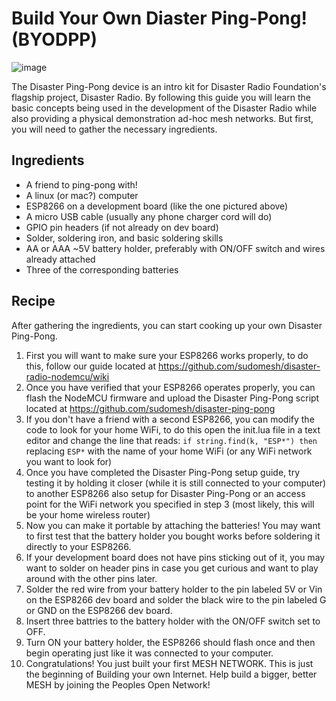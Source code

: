 # Build Your Own Diaster Ping-Pong! (BYODPP)

![image](https://github.com/sudomesh/disaster-ping-pong/raw/master/devboard.jpeg "ESP8266 dev board")

The Disaster Ping-Pong device is an intro kit for Disaster Radio Foundation's flagship project, Disaster Radio. 
By following this guide you will learn the basic concepts being used in the development of the Disaster Radio while also providing a physical demonstration ad-hoc mesh networks. 
But first, you will need to gather the necessary ingredients.

## Ingredients

* A friend to ping-pong with!
* A linux (or mac?) computer
* ESP8266 on a development board (like the one pictured above)
* A micro USB cable (usually any phone charger cord will do)
* GPIO pin headers (if not already on dev board)
* Solder, soldering iron, and basic soldering skills
* AA or AAA ~5V battery holder, preferably with ON/OFF switch and wires already attached
* Three of the corresponding batteries

## Recipe 

After gathering the ingredients, you can start cooking up your own Disaster Ping-Pong.
1. First you will want to make sure your ESP8266 works properly, to do this, follow our guide located at https://github.com/sudomesh/disaster-radio-nodemcu/wiki 
2. Once you have verified that your ESP8266 operates properly, you can flash the NodeMCU firmware and upload the Disaster Ping-Pong script located at https://github.com/sudomesh/disaster-ping-pong
3. If you don't have a friend with a second ESP8266, you can modify the code to look for your home WiFi, to do this open the init.lua file in a text editor and change the line that reads: ```if string.find(k, "ESP*") then``` replacing ```ESP*``` with the name of your home WiFi (or any WiFi network you want to look for)
4. Once you have completed the Disaster Ping-Pong setup guide, try testing it by holding it closer (while it is still connected to your computer) to another ESP8266 also setup for Disaster Ping-Pong or an access point for the WiFi network you specified in step 3 (most likely, this will be your home wireless router)
5. Now you can make it portable by attaching the batteries! You may want to first test that the battery holder you bought works before soldering it directly to your ESP8266.
6. If your development board does not have pins sticking out of it, you may want to solder on header pins in case you get curious and want to play around with the other pins later.
7. Solder the red wire from your battery holder to the pin labeled 5V or Vin on the ESP8266 dev board and solder the black wire to the pin labeled G or GND on the ESP8266 dev board.
8. Insert three battries to the battery holder with the ON/OFF switch set to OFF.
9. Turn ON your battery holder, the ESP8266 should flash once and then begin operating just like it was connected to your computer.
10. Congratulations! You just built your first MESH NETWORK. This is just the beginning of Building your own Internet. Help build a bigger, better MESH by joining the Peoples Open Network!
